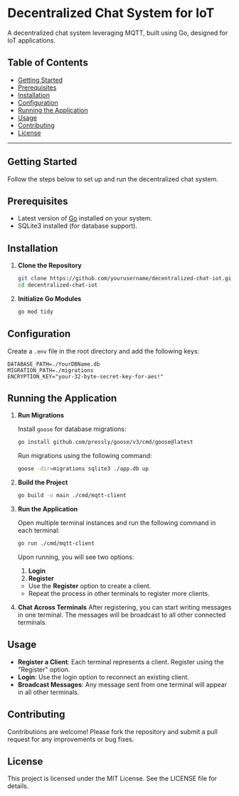 # Decentralized Chat System for IoT

A decentralized chat system leveraging MQTT, built using Go, designed for IoT applications.

## Table of Contents
- [Getting Started](#getting-started)
- [Prerequisites](#prerequisites)
- [Installation](#installation)
- [Configuration](#configuration)
- [Running the Application](#running-the-application)
- [Usage](#usage)
- [Contributing](#contributing)
- [License](#license)

---

## Getting Started
Follow the steps below to set up and run the decentralized chat system.

## Prerequisites
- Latest version of [Go](https://go.dev/dl/) installed on your system.
- SQLite3 installed (for database support).

## Installation

1. **Clone the Repository**
   ```bash
   git clone https://github.com/yourusername/decentralized-chat-iot.git
   cd decentralized-chat-iot
   ```

2. **Initialize Go Modules**
   ```bash
   go mod tidy
   ```

## Configuration

Create a `.env` file in the root directory and add the following keys:
```env
DATABASE_PATH=./YourDBName.db
MIGRATION_PATH=./migrations
ENCRYPTION_KEY="your-32-byte-secret-key-for-aes!"
```

## Running the Application

1. **Run Migrations**

   Install `goose` for database migrations:
   ```bash
   go install github.com/pressly/goose/v3/cmd/goose@latest
   ```

   Run migrations using the following command:
   ```bash
   goose -dir=migrations sqlite3 ./app.db up
   ```

2. **Build the Project**
   ```bash
   go build -o main ./cmd/mqtt-client
   ```

3. **Run the Application**

   Open multiple terminal instances and run the following command in each terminal:
   ```bash
   go run ./cmd/mqtt-client
   ```

   Upon running, you will see two options:
   1. **Login**
   2. **Register**

   - Use the **Register** option to create a client.
   - Repeat the process in other terminals to register more clients.

4. **Chat Across Terminals**
   After registering, you can start writing messages in one terminal. The messages will be broadcast to all other connected terminals.

## Usage

- **Register a Client**: Each terminal represents a client. Register using the "Register" option.
- **Login**: Use the login option to reconnect an existing client.
- **Broadcast Messages**: Any message sent from one terminal will appear in all other terminals.

## Contributing
Contributions are welcome! Please fork the repository and submit a pull request for any improvements or bug fixes.

## License
This project is licensed under the MIT License. See the LICENSE file for details.
